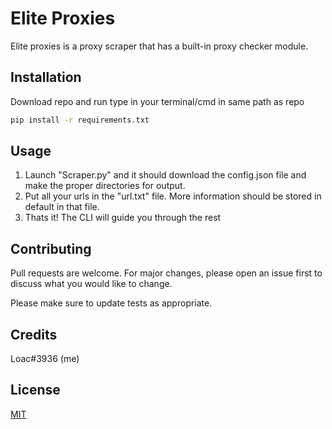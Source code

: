 # Elite Proxies

Elite proxies is a proxy scraper that has a built-in proxy checker module.

## Installation

Download repo and run type in your terminal/cmd in same path as repo
```bash
pip install -r requirements.txt
```

## Usage

1. Launch "Scraper.py" and it should download the config.json file and make the proper directories for output.
2. Put all your urls in the "url.txt" file. More information should be stored in default in that file.
3. Thats it! The CLI will guide you through the rest

## Contributing
Pull requests are welcome. For major changes, please open an issue first to discuss what you would like to change.

Please make sure to update tests as appropriate.

## Credits

Loac#3936 (me)


## License
[MIT](https://choosealicense.com/licenses/mit/)
